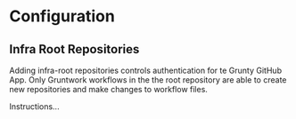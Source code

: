 # Configuration

## Infra Root Repositories

Adding infra-root repositories controls authentication for te Grunty GitHub App. Only Gruntwork workflows in the the root repository are able to create new repositories and make changes to workflow files.

Instructions...

<!-- ##DOCS-SOURCER-START
{
  "sourcePlugin": "local-copier",
  "hash": "935a301aa7da7d26ea1291acb4dc1f6c"
}
##DOCS-SOURCER-END -->

